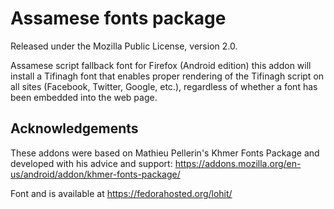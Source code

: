Assamese fonts package
=====================



Released under the Mozilla Public License, version 2.0.

Assamese script fallback font for Firefox (Android edition) this addon 
will install a Tifinagh font that enables proper rendering of 
the Tifinagh script on all sites (Facebook, Twitter, Google, etc.), 
regardless of whether a font has been embedded into the web page.

Acknowledgements
----------------  

These addons were based on Mathieu Pellerin's Khmer Fonts Package and developed with his advice 
and support: https://addons.mozilla.org/en-us/android/addon/khmer-fonts-package/


Font and is available at https://fedorahosted.org/lohit/
